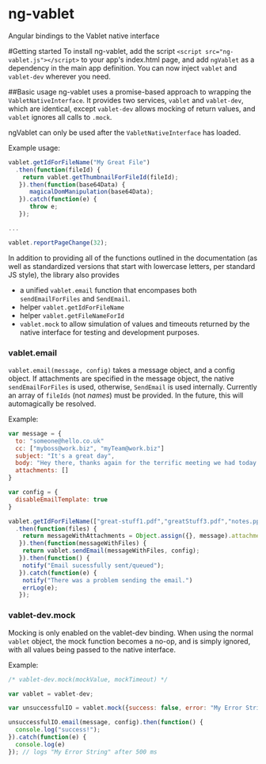 # ng-vablet
Angular bindings to the Vablet native interface

#Getting started
To install ng-vablet, add the script `<script src="ng-vablet.js"></script>` to your app's index.html page, and add `ngVablet` as a dependency in the main app definition. You can now inject `vablet` and `vablet-dev` wherever you need.

##Basic usage
ng-vablet uses a promise-based approach to wrapping the `VabletNativeInterface`. It provides two services, `vablet` and `vablet-dev`, which are identical, except `vablet-dev` allows mocking of return values, and `vablet` ignores all calls to `.mock`.

ngVablet can only be used after the `VabletNativeInterface` has loaded.

Example usage:

```javascript
vablet.getIdForFileName("My Great File")
  .then(function(fileId) {
    return vablet.getThumbnailForFileId(fileId);
   }).then(function(base64Data) {
      magicalDomManipulation(base64Data);
   }).catch(function(e) {
      throw e;
   });

...

vablet.reportPageChange(32);

```

In addition to providing all of the functions outlined in the documentation (as well as standardized versions that start with lowercase letters, per standard JS style), the library also provides 

* a unified `vablet.email` function that encompases both `sendEmailForFiles` and `SendEmail`.
* helper `vablet.getIdForFileName`
* helper `vablet.getFileNameForId`
* `vablet.mock` to allow simulation of values and timeouts returned by the native interface for testing and development purposes.

### vablet.email
`vablet.email(message, config)` takes a message object, and a config object. If attachments are specified in the message object, the native `sendEmailForFiles` is used, otherwise, `SendEmail` is used internally. Currently an array of `fileIds` (not *names*) must be provided. In the future, this will automagically be resolved.

Example:

```javascript
var message = {
  to: "someone@hello.co.uk"
  cc: ["myboss@work.biz", "myTeam@work.biz"]
  subject: "It's a great day",
  body: "Hey there, thanks again for the terrific meeting we had today. Please refs, attached."
  attachments: []
}

var config = {
  disableEmailTemplate: true
}

vablet.getIdForFileName(["great-stuff1.pdf","greatStuff3.pdf","notes.ppt"])
  .then(function(files) {
    return messageWithAttachments = Object.assign({}, message).attachments = files;
   }).then(function(messageWithFiles) {
    return vablet.sendEmail(messageWithFiles, config);
   }).then(function() {
    notify("Email sucessfully sent/queued");
   }).catch(function(e) {
    notify("There was a problem sending the email.")
    errLog(e);
   });
```

### vablet-dev.mock
Mocking is only enabled on the vablet-dev binding. When using the normal `vablet` object, the mock function becomes a no-op, and is simply ignored, with all values being passed to the native interface.

Example:

```javascript
/* vablet-dev.mock(mockValue, mockTimeout) */

var vablet = vablet-dev;

var unsuccessfulIO = vablet.mock({success: false, error: "My Error String"}, 500);

unsuccessfulIO.email(message, config).then(function() {
  console.log("success!");
}).catch(function(e) {
  console.log(e)
}); // logs "My Error String" after 500 ms
